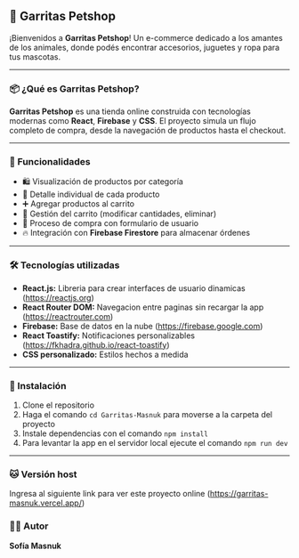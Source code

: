 ## 🐾 Garritas Petshop

¡Bienvenidos a **Garritas Petshop**! Un e-commerce dedicado a los amantes de los animales, donde podés encontrar accesorios, juguetes y ropa para tus mascotas.

---

### 📦 ¿Qué es Garritas Petshop?

**Garritas Petshop** es una tienda online construida con tecnologías modernas como **React**, **Firebase** y **CSS**. El proyecto simula un flujo completo de compra, desde la navegación de productos hasta el checkout.

---

### 🚀 Funcionalidades

- 🛍️ Visualización de productos por categoría
- 🔎 Detalle individual de cada producto
- ➕ Agregar productos al carrito
- 🛒 Gestión del carrito (modificar cantidades, eliminar)
- 🧾 Proceso de compra con formulario de usuario
- 🔥 Integración con **Firebase Firestore** para almacenar órdenes

---

### 🛠️ Tecnologías utilizadas

- **React.js:** Libreria para crear interfaces de usuario dinamicas (https://reactjs.org)
- **React Router DOM:** Navegacion entre paginas sin recargar la app (https://reactrouter.com)
- **Firebase:** Base de datos en la nube (https://firebase.google.com)
- **React Toastify:** Notificaciones personalizables (https://fkhadra.github.io/react-toastify)
- **CSS personalizado:** Estilos hechos a medida


---

### 🐶 Instalación 

1. Clone el repositorio
2. Haga el comando `cd Garritas-Masnuk` para moverse a la carpeta del proyecto
3. Instale dependencias con el comando `npm install`
4. Para levantar la app en el servidor local ejecute el comando `npm run dev`

---

### 🐱 Versión host 

Ingresa al siguiente link para ver este proyecto online (https://garritas-masnuk.vercel.app/)

### 🙋‍♀️ Autor 

**Sofía Masnuk**
